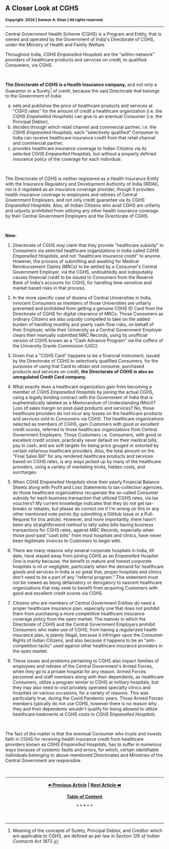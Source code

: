 ## A Closer Look at CGHS

<strong><sub>Copyright: 2024 | Sameer A. Khan | All rights reserved.</sub></strong> 

---

Central Government Health Scheme (CGHS) is a Program and Entity, that is owned and operated by the Government of India's Directorate of CGHS, under the Ministry of Health and Family Welfare.  

Throughout India, *CGHS Empanelled Hospitals* are the "within-network" providers of healthcare products and services on credit, to qualified Consumers, via CGHS. 

<br>  

**The Directorate of CGHS is a Health Insurance company,** and not only a Guarantor or a Surety[^1] of credit, because the said Directorate that belongs to the Government of India:  

<ol type="a">
  <li>
	sets and publishes the price of healthcare products and services at "CGHS rates" for the amount of credit a healthcare organization (i.e. the <i>CGHS Empanelled Hospitals</i>) can give to an eventual Consumer (i.e. the Principal Debtor),  
  </li>  

  <li>
	decides through which retail channel and commercial partner, i.e. the <i>CGHS Empanelled Hospitals,</i> each "selectively qualified" Consumer in India can receive healthcare insurance credit from that retail channel and commercial partner,  
  </li>  

  <li>
	provides healthcare insurance coverage to Indian Citizens via its selected <i>CGHS Empanelled Hospitals,</i> but without a properly defined insurance policy of the coverage for each individual. 
  </li>  
</ol>

<br>

The Directorate of CGHS is neither registered as a Health Insurance Entity with the Insurance Regulatory and Development Authority of India (IRDAI), nor is it regulated as an insurance coverage provider, though it provides health insurance coverage to employees and retirees of Central Government Employers, and not only credit guarantee via its *CGHS Empanelled Hospitals.* Also, all Indian Citizens who avail CGHS are unfairly and unjustly prohibited from utilizing any other health insurance coverage by their Central Government Employers and the Directorate of CGHS. 

<br>

**Now:** 

1. Directorate of CGHS may claim that they provide "healthcare subsidy" to Consumers via selected healthcare organizations in India called *CGHS Empanelled Hospitals,* and not "healthcare insurance credit" to anyone. However, the process of submitting and awaiting for Medical Reimbursement Claims (MRCs) to be settled by a Consumer's Central Government Employer, via the CGHS, undoubtedly and indisputably causes financial credit to be issued to Consumers from the Reserve Bank of India's accounts for CGHS, for handling time-sensitive and market based risks in that process.

1. In the more specific case of dozens of Central Universities in India, innocent Consumers as members of those Universities are unfairly prevented and prohibited from getting a genuine CGHS ID Card from the Directorate of CGHS for digital clearance of MRCs. Those Consumers as ordinary Citizens are also unjustly compelled to take on the added burden of handling monthly and yearly cash-flow risks, on behalf of their Employer, while their University as a Central Government Employer clears their manually submitted MRC Records, using its unofficial version of CGHS known as a "Cash Advance Program" via the coffers of the University Grants Commission (UGC). 

1. Given that a "CGHS Card" happens to be a financial instrument, issued by the Directorate of CGHS to selectively qualified Consumers, for the purposes of using that Card to obtain and consume, purchased products and services on credit, **the Directorate of CGHS is also an unregulated Credit Card company.**  

1. What exactly does a healthcare organization gain from becoming a member of *CGHS Empanelled Hospitals* by joining the actual CGHS, using a legally binding contract with the Government of India that is euphemistically labeled as a Memorandum of Understanding (MoU)? Loss of sales margin on post-paid products and services? No, those healthcare providers do not incur any losses on the healthcare products and services sold to Consumers via CGHS. The healthcare organizations selected as members of CGHS, gain Customers with good or excellent credit scores, referred to those healthcare organizations from Central Government Employers. Those Customers i.e. Consumers, with good or excellent credit scores, practically never default on their medical bills, pay in cash, and are soft targets for being price gouged or extorted by certain nefarious healthcare providers. Also, the total amount on the "Final Sales Bill" for any rendered healthcare products and services based on CGHS rates, is any ways jacked up by many of the healthcare providers, using a variety of marketing tricks, hidden costs, and surcharges. 

1. When *CGHS Empanelled Hospitals* show their yearly Financial Balance Sheets along with Profit and Loss Statements to tax-collection agencies, do those healthcare organizations recuperate the so-called Consumer subsidy for each business transaction that utilized CGHS rates, via tax vouchers? My current knowledge indicates that they do not get tax-breaks or rebates, but please do correct me if I'm wrong on this or any other mentioned note points (by submitting a GitHub Issue or a Pull-Request for this article). However, and more importantly, there hasn't been any straightforward method to tally sales bills having business transactions for CGHS rates, against MRC Records, especially when those post-paid "cash bills" from most hospitals and clinics, have never been legitimate invoices to Customers to begin with. 

1. There are many reasons why several corporate hospitals in India, till date, have stayed away from joining CGHS as an *Empanelled Hospital.* One is mainly because, the benefit to mature and honest corporate hospitals is nil or negligible, particularly when the demand for healthcare goods and services in India is so great that, proper hospitals and clinics don't need to be a part of any "referral program." This statement must not be viewed as being defamatory or derogatory to nascent healthcare organizations that may seek to benefit from acquiring Customers with good and excellent credit scores via CGHS. 

1. Citizens who are members of Central Government Entities do need a proper healthcare insurance plan, especially one that does not prohibit them from purchasing a more competitive healthcare insurance coverage policy from the open market. The manner in which the Directorate of CGHS and the Central Government Employers prohibit Consumers who make use of CGHS, from having a regularized health insurance plan, is plainly illegal, because it infringes upon the Consumer Rights of Indian Citizens, and also because it happens to be an "anti-competition tactic" used against other healthcare insurance providers in the open market. 

1. These issues and problems pertaining to CGHS also impact families of employees and retirees of the Central Government's Armed Forces, when they go to a private hospital for any reason. Armed Forces personnel and staff members along with their dependents, as healthcare Consumers, utilize a program similar to CGHS at military hospitals, but they may also need to visit privately operated specialty clinics and hospitals on various occasions, for a variety of reasons. This was particularly true, during the Covid Pandemic years. Those Armed Forces members typically do not use CGHS, however there is no reason why they and their dependents wouldn't qualify for being allowed to utilize healthcare treatments at CGHS costs in *CGHS Empanelled Hospitals.* 

<br>

The fact of the matter is that the eventual Consumer who trusts and invests faith in CGHS for receiving health insurance credit from healthcare providers known as *CGHS Empanelled Hospitals,* has to suffer in numerous ways because of systemic faults and errors, for which, certain identifiable individuals belonging to above-mentioned Directorates and Ministries of the Central Government are responsible. 

<br>  

---

<div align="center">
  
  **[:arrow_left: Previous Article][Prev] | [Next Article :arrow_right:][Next]** 
  
  **[Table of Content][TOC]**

  [Prev]: /halting-the-global-round-trip-of-embezzled-monies.md
  [TOC]: /README.md#damroo
  [Next]: /

  
  <p>* * <b>*</b> * *</p> 
  
</div>

<br>

[^1]: Meaning of the concepts of Surety, Principal Debtor, and Creditor which are applicable to CGHS, are defined as per law in *Section 126 of Indian Contracts Act 1872.* 